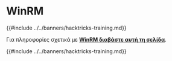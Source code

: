 # WinRM

{{#include ../../banners/hacktricks-training.md}}

Για πληροφορίες σχετικά με [**WinRM διαβάστε αυτή τη σελίδα**](../../network-services-pentesting/5985-5986-pentesting-winrm.md).

{{#include ../../banners/hacktricks-training.md}}

